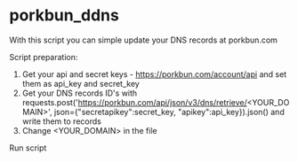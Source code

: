 # porkbun_ddns
With this script you can simple update your DNS records at porkbun.com

Script preparation:
1. Get your api and secret keys - https://porkbun.com/account/api and set them as api_key and secret_key
2. Get your DNS records ID's with requests.post('https://porkbun.com/api/json/v3/dns/retrieve/<YOUR_DOMAIN>', json={"secretapikey":secret_key, "apikey":api_key}).json() and write them to records
3. Change <YOUR_DOMAIN> in the file

Run script
